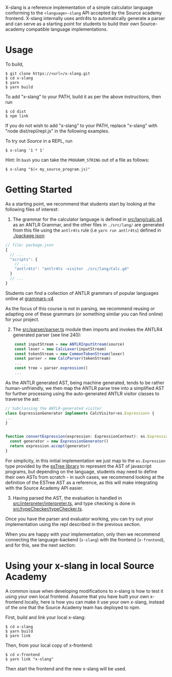 X-slang is a reference implementation of a simple calculator language
conforming to the `<language>-slang` API accepted by the Source academy frontend. 
X-slang internally uses antlr4ts to automatically generate a parser and can serve as
a starting point for students to build their own Source-academy compatible language
implementations.

Usage
=====

To build,

``` {.}
$ git clone https://<url>/x-slang.git
$ cd x-slang
$ yarn
$ yarn build
```

To add \"x-slang\" to your PATH, build it as per the above
instructions, then run

``` {.}
$ cd dist
$ npm link
```

If you do not wish to add \"x-slang\" to your PATH, replace
\"x-slang\" with \"node dist/repl/repl.js\" in the following examples.

To try out *Source* in a REPL, run

``` {.}
$ x-slang '1 * 1'
```

Hint: In `bash` you can take the `PROGRAM_STRING` out
of a file as follows:

``` {.}
$ x-slang "$(< my_source_program.js)"
```

Getting Started
===========================================

As a starting point, we recommend that students start by looking at the following files of interest:

1. The grammar for the calculator language is defined in [src/lang/calc.g4](./src/lang/Calc.g4) as an ANTLR Grammar, and the other files in `./src/lang/` are generated from this file using the `antlr4ts` rule (i.e `yarn run antlr4ts`) defined in [./package.json](./package.json):

```js
// file: package.json
{
  // ...
  "scripts": {
    // ...
    "antlr4ts": "antlr4ts -visitor ./src/lang/Calc.g4"
  }
  // ...
}
```
Students can find a collection of ANTLR grammars of popular languages online at [grammars-v4](https://github.com/antlr/grammars-v4)


As the focus of this course is not in parsing, we recommend reusing or adapting one of these grammars (or something similar you can find online) for your project.


2. The [src/parser/parser.ts](./src/parser/parser.ts) module then imports and invokes the ANTLR4 generated parser (see line 240):

```typescript
    const inputStream = new ANTLRInputStream(source)
    const lexer = new CalcLexer(inputStream)
    const tokenStream = new CommonTokenStream(lexer)
    const parser = new CalcParser(tokenStream)
    ...
    const tree = parser.expression()
    ...
```
  As the ANTLR generated AST, being machine generated, tends to be rather human-unfriendly, we then map the ANTLR parse tree into a simplified AST for further processing using the auto-generated ANTLR visitor classes to traverse the ast:
  
  ```typescript
  // Subclassing the ANTLR-generated visitor
  class ExpressionGenerator implements CalcVisitor<es.Expression> {
  ...
  }
  
  
  function convertExpression(expression: ExpressionContext): es.Expression {
    const generator = new ExpressionGenerator()
    return expression.accept(generator)
  }
  ```
  
 For simplicity, in this initial implementation we just map to the `es.Expression` type provided by the [esTree library](https://hexdocs.pm/estree/ESTree.html) to represent the AST of javascript programs, but depending on the language, students may need to define their own ASTs from scratch - in such cases, we recommend looking at the definition of the ESTree AST as a reference, as this will make integrating with the Source Academy API easier.

3. Having parsed the AST, the evaluation is handled in [src/interpreter/interpreter.ts](./src/interpreter/interpreter.ts), and type checking is done in [src/typeChecker/typeChecker.ts](./src/typeChecker/typeChecker.ts).

Once you have the parser and evaluator working, you can try out your implementation using the repl described in the previous section.

When you are happy with your implementation, only then we recommend connecting the language-backend (`x-slang`) with the frontend (`x-frontend`), and for this, see the next section:

Using your x-slang in local Source Academy
===========================================

A common issue when developing modifications to x-slang is how to test
it using your own local frontend. Assume that you have built your own
x-frontend locally, here is how you can make it use your own
x-slang, instead of the one that the Source Academy team has deployed
to npm.

First, build and link your local x-slang:
``` {.}
$ cd x-slang
$ yarn build
$ yarn link
```
Then, from your local copy of x-frontend:
``` {.}
$ cd x-frontend
$ yarn link "x-slang"
```

Then start the frontend and the new x-slang will be used. 

